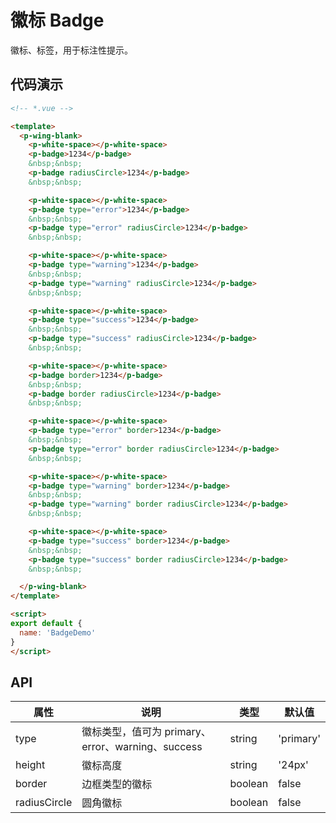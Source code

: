 # 徽标 Badge

徽标、标签，用于标注性提示。

## 代码演示

```html
<!-- *.vue -->

<template>
  <p-wing-blank>
    <p-white-space></p-white-space>
    <p-badge>1234</p-badge>
    &nbsp;&nbsp;
    <p-badge radiusCircle>1234</p-badge>
    &nbsp;&nbsp;

    <p-white-space></p-white-space>
    <p-badge type="error">1234</p-badge>
    &nbsp;&nbsp;
    <p-badge type="error" radiusCircle>1234</p-badge>
    &nbsp;&nbsp;

    <p-white-space></p-white-space>
    <p-badge type="warning">1234</p-badge>
    &nbsp;&nbsp;
    <p-badge type="warning" radiusCircle>1234</p-badge>
    &nbsp;&nbsp;

    <p-white-space></p-white-space>
    <p-badge type="success">1234</p-badge>
    &nbsp;&nbsp;
    <p-badge type="success" radiusCircle>1234</p-badge>
    &nbsp;&nbsp;

    <p-white-space></p-white-space>
    <p-badge border>1234</p-badge>
    &nbsp;&nbsp;
    <p-badge border radiusCircle>1234</p-badge>
    &nbsp;&nbsp;

    <p-white-space></p-white-space>
    <p-badge type="error" border>1234</p-badge>
    &nbsp;&nbsp;
    <p-badge type="error" border radiusCircle>1234</p-badge>
    &nbsp;&nbsp;

    <p-white-space></p-white-space>
    <p-badge type="warning" border>1234</p-badge>
    &nbsp;&nbsp;
    <p-badge type="warning" border radiusCircle>1234</p-badge>
    &nbsp;&nbsp;

    <p-white-space></p-white-space>
    <p-badge type="success" border>1234</p-badge>
    &nbsp;&nbsp;
    <p-badge type="success" border radiusCircle>1234</p-badge>
    &nbsp;&nbsp;

  </p-wing-blank>
</template>

<script>
export default {
  name: 'BadgeDemo'
}
</script>

```

## API

| 属性 | 说明 | 类型 | 默认值 |
| --- | --- | --- | --- |
| type | 徽标类型，值可为 primary、error、warning、success | string | 'primary' |
| height | 徽标高度 | string | '24px' |
| border | 边框类型的徽标 | boolean | false |
| radiusCircle | 圆角徽标 | boolean | false |
